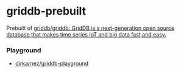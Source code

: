 griddb-prebuilt
===============
Prebuilt of [griddb/griddb: GridDB is a next-generation open source database that makes time series IoT and big data fast,and easy.](https://github.com/griddb/griddb)

### Playground
- [dirkarnez/griddb-playground](https://github.com/dirkarnez/griddb-playground)